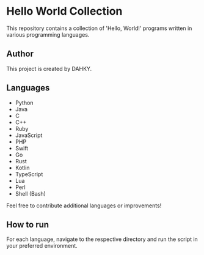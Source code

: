 # Hello World Collection

This repository contains a collection of 'Hello, World!' programs written in various programming languages.

## Author
This project is created by DAHKY.

## Languages

- Python
- Java
- C
- C++
- Ruby
- JavaScript
- PHP
- Swift
- Go
- Rust
- Kotlin
- TypeScript
- Lua
- Perl
- Shell (Bash)

Feel free to contribute additional languages or improvements!

## How to run

For each language, navigate to the respective directory and run the script in your preferred environment.
